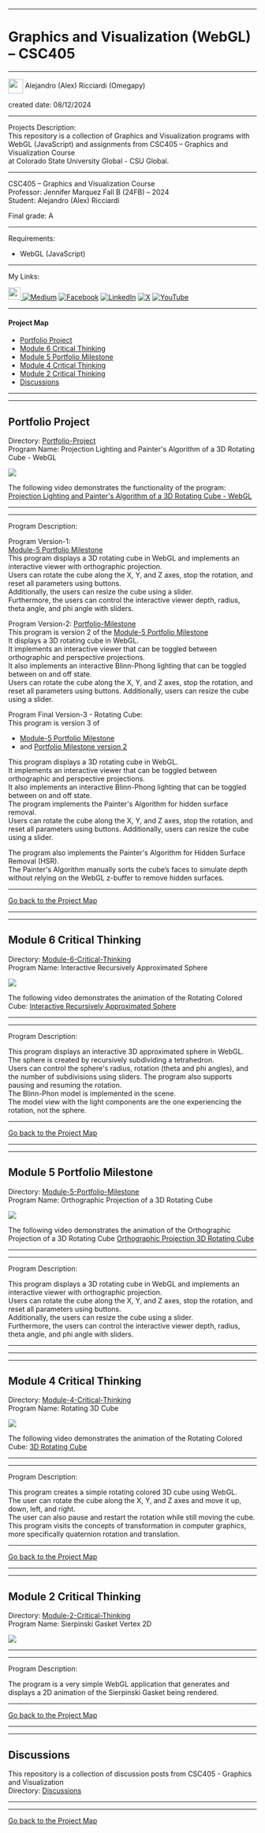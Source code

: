 ﻿-----------------------------------------------------------------------------------------------------------------------------
# Graphics and Visualization (WebGL) – CSC405
-----------------------------------------------------------------------------------------------------------------------------

 <img width="30" height="30" align="center" src="https://github.com/user-attachments/assets/f8001645-cc85-4b99-beec-74482a83ac87"> Alejandro (Alex) Ricciardi (Omegapy)   

created date: 08/12/2024  

-----------------------------------------------------------------------------------------------------------------------------

Projects Description:    
This repository is a collection of Graphics and Visualization programs with WebGL (JavaScript) and assignments from CSC405 – Graphics and Visualization Course  
at Colorado State University Global - CSU Global.  

-----------------------------------------------------------------------------------------------------------------------------

CSC405 – Graphics and Visualization Course   
Professor: Jennifer Marquez
Fall B (24FB) – 2024   
Student: Alejandro (Alex) Ricciardi   

Final grade:  A

-----------------------------------------------------------------------------------------------------------------------------

Requirements:  
- WebGL (JavaScript)

-----------------------------------------------------------------------------------------------------------------------------

My Links:   

<span><a href="https://www.alexomegapy.com" target="_blank"><img width="25" height="25" src="https://github.com/user-attachments/assets/f8001645-cc85-4b99-beec-74482a83ac87"></span>    [![Medium](https://img.shields.io/badge/Medium-12100E?style=for-the-badge&logo=medium&logoColor=whit)](https://medium.com/@alex.omegapy)    [![Facebook](https://img.shields.io/badge/Facebook-%231877F2.svg?logo=Facebook&logoColor=white)](https://www.facebook.com/profile.php?id=100089638857137)    [![LinkedIn](https://img.shields.io/badge/LinkedIn-%230077B5.svg?logo=linkedin&logoColor=white)](https://linkedin.com/in/alex-ricciardi)    [![X](https://img.shields.io/badge/X-black.svg?logo=X&logoColor=white)](https://x.com/AlexOmegapy)    [![YouTube](https://img.shields.io/badge/YouTube-%23FF0000.svg?logo=YouTube&logoColor=white)](https://www.youtube.com/channel/UC4rMaQ7sqywMZkfS1xGh2AA)   

-----------------------------------------------------------------------------------------------------------------------------

#### Project Map

- [Portfolio Project](#portfolio-project) 
- [Module 6 Critical Thinking](#module-6-critical-thinking)  
- [Module 5 Portfolio Milestone](#module-5-portfolio-milestone)
- [Module 4 Critical Thinking](#module-4-critical-thinking)  
- [Module 2 Critical Thinking](#module-2-critical-thinking) 
- [Discussions](#discussions)

-----------------------------------------------------------------------------------------------------------------------------
-----------------------------------------------------------------------------------------------------------------------------
## Portfolio Project
Directory: [Portfolio-Project](https://github.com/Omegapy/My-Academics-Portfolio/tree/main/Graphics-and-Visualization-CSC405/Portfolio-Project)  
Program Name: Projection Lighting and Painter's Algorithm of a 3D Rotating Cube - WebGL

<p align="left">
<img  src="https://github.com/user-attachments/assets/6baed473-9a62-4fd4-8cd8-703249e82ae2">
</p>

The following video demonstrates the functionality of the program: [Projection Lighting and Painter's Algorithm of a 3D Rotating Cube - WebGL](https://www.youtube.com/watch?v=tczs3bjaGtQ)

-----------------------------------------------------------------------------------------------------------------------------
-----------------------------------------------------------------------------------------------------------------------------

Program Description:  

Program Version-1:  
[Module-5 Portfolio Milestone](https://github.com/Omegapy/My-Academics-Portfolio/tree/main/Graphics-and-Visualization-CSC405/Module-5-Portfolio-Milestone)  
This program displays a 3D rotating cube in WebGL and implements an interactive viewer with orthographic projection.  
Users can rotate the cube along the X, Y, and Z axes, stop the rotation, and reset all parameters using buttons.  
Additionally, the users can resize the cube using a slider.  
Furthermore, the users can control the interactive viewer depth, radius, theta angle, and phi angle with sliders.  

Program Version-2: [Portfolio-Milestone](https://github.com/Omegapy/My-Academics-Portfolio/tree/main/Graphics-and-Visualization-CSC405/Portfolio-Project/Portfolio-Milestone)   
This program is version 2 of the [Module-5 Portfolio Milestone](https://github.com/Omegapy/My-Academics-Portfolio/tree/main/Graphics-and-Visualization-CSC405/Module-5-Portfolio-Milestone)  
It displays a 3D rotating cube in WebGL.  
It implements an interactive viewer that can be toggled between orthographic and perspective projections.  
It also implements an interactive Blinn-Phong lighting that can be toggled between on and off state.     
Users can rotate the cube along the X, Y, and Z axes, stop the rotation, 
and reset all parameters using buttons. Additionally, users can resize the cube using a slider.  

Program Final Version-3 - Rotating Cube:  
This program is version 3 of  
- [Module-5 Portfolio Milestone](https://github.com/Omegapy/My-Academics-Portfolio/tree/main/Graphics-and-Visualization-CSC405/Module-5-Portfolio-Milestone)  
- and [Portfolio Milestone version 2](https://github.com/Omegapy/My-Academics-Portfolio/tree/main/Graphics-and-Visualization-CSC405/Portfolio-Project/Portfolio-Milestone)   

This program displays a 3D rotating cube in WebGL.  
It implements an interactive viewer that can be toggled between orthographic and perspective projections.  
It also implements an interactive Blinn-Phong lighting that can be toggled between on and off state.  
The program implements the Painter's Algorithm for hidden surface removal.  
Users can rotate the cube along the X, Y, and Z axes, stop the rotation, and reset all parameters using buttons. Additionally, users can resize the cube using a slider.  

The program also implements the Painter's Algorithm for Hidden Surface Removal (HSR).   
The Painter's Algorithm manually sorts the cube’s faces to simulate depth without relying on the WebGL z-buffer to remove hidden surfaces.     

-------------------------------------------------------------------------------------------

[Go back to the Project Map](#project-map)

-----------------------------------------------------------------------------------------------------------------------------
-----------------------------------------------------------------------------------------------------------------------------
## Module 6 Critical Thinking 
Directory: [Module-6-Critical-Thinking](https://github.com/Omegapy/My-Academics-Portfolio/tree/main/Graphics-and-Visualization-CSC405/Module-6-Critical-Thinking)  
Program Name: Interactive Recursively Approximated Sphere  

<p align="left">
<img  src="https://github.com/user-attachments/assets/7a9e8c33-dc66-4970-851b-10a03b197252">
</p>

The following video demonstrates the animation of the Rotating Colored Cube: [Interactive Recursively Approximated Sphere](https://youtu.be/Rp3mV8I62QE)

-----------------------------------------------------------------------------------------------------------------------------
-----------------------------------------------------------------------------------------------------------------------------

Program Description:  

This program displays an interactive 3D approximated sphere in WebGL.  
The sphere is created by recursively subdividing a tetrahedron.  
Users can control the sphere's radius, rotation (theta and phi angles), 
and the number of subdivisions using sliders. The program also supports 
pausing and resuming the rotation.  
The Blinn-Phon model is implemented in the scene.  
The model view with the light components are the one experiencing the rotation, not the sphere.     

-------------------------------------------------------------------------------------------

[Go back to the Project Map](#project-map)

-----------------------------------------------------------------------------------------------------------------------------
-----------------------------------------------------------------------------------------------------------------------------
## Module 5 Portfolio Milestone 
Directory: [Module-5-Portfolio-Milestone](https://github.com/Omegapy/My-Academics-Portfolio/tree/main/Graphics-and-Visualization-CSC405/Module-5-Portfolio-Milestone)  
Program Name: Orthographic Projection of a 3D Rotating Cube  

<p align="left">
<img  src="https://github.com/user-attachments/assets/37a9a854-671f-41e1-a618-965fb244f034">
</p>

The following video demonstrates the animation of the Orthographic Projection of a 3D Rotating Cube [Orthographic Projection 3D Rotating Cube](https://www.youtube.com/watch?v=WkLz0dhZR0w) 

-----------------------------------------------------------------------------------------------------------------------------
-----------------------------------------------------------------------------------------------------------------------------

Program Description:  

This program displays a 3D rotating cube in WebGL and implements an interactive viewer with orthographic projection.  
Users can rotate the cube along the X, Y, and Z axes, stop the rotation, and reset all parameters using buttons.  
Additionally, the users can resize the cube using a slider.   
Furthermore, the users can control the interactive viewer depth, radius, theta angle, and phi angle with sliders.    

-------------------------------------------------------------------------------------------

-----------------------------------------------------------------------------------------------------------------------------
-----------------------------------------------------------------------------------------------------------------------------
## Module 4 Critical Thinking 
Directory: [Module-4-Critical-Thinking](https://github.com/Omegapy/My-Academics-Portfolio/tree/main/Graphics-and-Visualization-CSC405/Module-4-Critical-Thinking)  
Program Name:  Rotating 3D Cube

<p align="left">
<img  src="https://github.com/user-attachments/assets/705d0aaa-7ced-47b5-bd99-e6dcc5064dad">
</p>

The following video demonstrates the animation of the Rotating Colored Cube: [3D Rotating Cube](https://www.youtube.com/watch?v=peIjP2O0FTU)

-----------------------------------------------------------------------------------------------------------------------------
-----------------------------------------------------------------------------------------------------------------------------

Program Description:  

This program creates a simple rotating colored 3D cube using WebGL.   
The user can rotate the cube along the X, Y, and Z axes and move it up, down, left, and right.  
The user can also pause and restart the rotation while still moving the cube.  
This program visits the concepts of transformation in computer graphics, more specifically quaternion rotation and translation.   

-------------------------------------------------------------------------------------------

[Go back to the Project Map](#project-map)


-----------------------------------------------------------------------------------------------------------------------------
-----------------------------------------------------------------------------------------------------------------------------
## Module 2 Critical Thinking 
Directory: [Module-2-Critical-Thinking](https://github.com/Omegapy/My-Academics-Portfolio/tree/main/Graphics-and-Visualization-CSC405/Module-2-Critical-Thinking)  
Program Name:  Sierpinski Gasket Vertex 2D

<p align="left">
<img  src="https://github.com/user-attachments/assets/0580aefe-6c5b-4f8d-967a-f101b18307db">
</p>

-----------------------------------------------------------------------------------------------------------------------------
-----------------------------------------------------------------------------------------------------------------------------

Program Description:  

The program is a very simple WebGL application that generates and displays a 2D animation of the Sierpinski Gasket being rendered.  

-------------------------------------------------------------------------------------------

[Go back to the Project Map](#project-map)

-----------------------------------------------------------------------------------------------------------------------------
-----------------------------------------------------------------------------------------------------------------------------
## Discussions 
This repository is a collection of discussion posts from CSC405 - Graphics and Visualization    
Directory: [Discussions](https://github.com/Omegapy/My-Academics-Portfolio/tree/main/Graphics-and-Visualization-CSC405/Discussions)

-----------------------------------------------------------------------------------------------------------------------------
-----------------------------------------------------------------------------------------------------------------------------

[Go back to the Project Map](#project-map)

